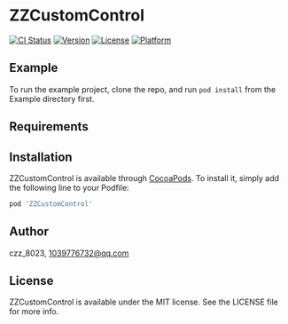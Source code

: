 # ZZCustomControl

[![CI Status](https://img.shields.io/travis/czz_8023/ZZCustomControl.svg?style=flat)](https://travis-ci.org/czz_8023/ZZCustomControl)
[![Version](https://img.shields.io/cocoapods/v/ZZCustomControl.svg?style=flat)](https://cocoapods.org/pods/ZZCustomControl)
[![License](https://img.shields.io/cocoapods/l/ZZCustomControl.svg?style=flat)](https://cocoapods.org/pods/ZZCustomControl)
[![Platform](https://img.shields.io/cocoapods/p/ZZCustomControl.svg?style=flat)](https://cocoapods.org/pods/ZZCustomControl)

## Example

To run the example project, clone the repo, and run `pod install` from the Example directory first.

## Requirements

## Installation

ZZCustomControl is available through [CocoaPods](https://cocoapods.org). To install
it, simply add the following line to your Podfile:

```ruby
pod 'ZZCustomControl'
```

## Author

czz_8023, 1039776732@qq.com

## License

ZZCustomControl is available under the MIT license. See the LICENSE file for more info.
